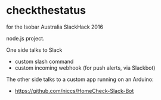 # checkthestatus
for the Isobar Australia SlackHack 2016

node.js project.


One side talks to Slack
* custom slash command
* custom incoming webhook (for push alerts, via Slackbot)

The other side talks to a custom app running on an Arduino:
* https://github.com/niccs/HomeCheck-Slack-Bot
